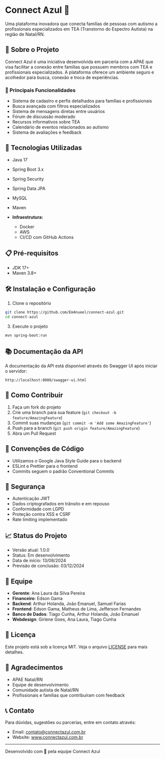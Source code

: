 # Connect Azul 🌟

Uma plataforma inovadora que conecta famílias de pessoas com autismo a profissionais especializados em TEA (Transtorno do Espectro Autista) na região de Natal/RN.

## 🎯 Sobre o Projeto

Connect Azul é uma iniciativa desenvolvida em parceria com a APAE que visa facilitar a conexão entre famílias que possuem membros com TEA e profissionais especializados. A plataforma oferece um ambiente seguro e acolhedor para busca, conexão e troca de experiências.

### 🌟 Principais Funcionalidades

- Sistema de cadastro e perfis detalhados para famílias e profissionais
- Busca avançada com filtros especializados
- Sistema de mensagens diretas entre usuários
- Fórum de discussão moderado
- Recursos informativos sobre TEA
- Calendário de eventos relacionados ao autismo
- Sistema de avaliações e feedback

## 🚀 Tecnologias Utilizadas

  - Java 17
  - Spring Boot 3.x
  - Spring Security
  - Spring Data JPA
  - MySQL
  - Maven

- **Infraestrutura:**
  - Docker
  - AWS
  - CI/CD com GitHub Actions

## 📋 Pré-requisitos

- JDK 17+
- Maven 3.8+

## 🛠️ Instalação e Configuração

1. Clone o repositório
```bash
git clone https://github.com/Em4nueel/connect-azul.git
cd connect-azul
```

3. Execute o projeto
```bash
mvn spring-boot:run
```


## 📚 Documentação da API

A documentação da API está disponível através do Swagger UI após iniciar o servidor:
```
http://localhost:8080/swagger-ui.html
```


## 🤝 Como Contribuir

1. Faça um fork do projeto
2. Crie uma branch para sua feature (`git checkout -b feature/AmazingFeature`)
3. Commit suas mudanças (`git commit -m 'Add some AmazingFeature'`)
4. Push para a branch (`git push origin feature/AmazingFeature`)
5. Abra um Pull Request

## 📝 Convenções de Código

- Utilizamos o Google Java Style Guide para o backend
- ESLint e Prettier para o frontend
- Commits seguem o padrão Conventional Commits

## 🔐 Segurança

- Autenticação JWT
- Dados criptografados em trânsito e em repouso
- Conformidade com LGPD
- Proteção contra XSS e CSRF
- Rate limiting implementado

## 📈 Status do Projeto

- Versão atual: 1.0.0
- Status: Em desenvolvimento
- Data de início: 13/08/2024
- Previsão de conclusão: 03/12/2024

## 👥 Equipe

- **Gerente**: Ana Laura da Silva Pereira
- **Financeiro**: Edson Gama
- **Backend**: Arthur Holanda, João Emanuel, Samuel Farias
- **Frontend**: Edson Gama, Matheus de Lima, Jefferson Fernandes
- **Banco de Dados**: Tiago Cunha, Arthur Holanda, João Emanuel
- **Webdesign**: Girlene Goes, Ana Laura, Tiago Cunha

## 📄 Licença

Este projeto está sob a licença MIT. Veja o arquivo [LICENSE](LICENSE) para mais detalhes.

## 🙏 Agradecimentos

- APAE Natal/RN
- Equipe de desenvolvimento
- Comunidade autista de Natal/RN
- Profissionais e famílias que contribuíram com feedback

## 📞 Contato

Para dúvidas, sugestões ou parcerias, entre em contato através:
- Email: contato@connectazul.com.br
- Website: www.connectazul.com.br

---
Desenvolvido com 💙 pela equipe Connect Azul
